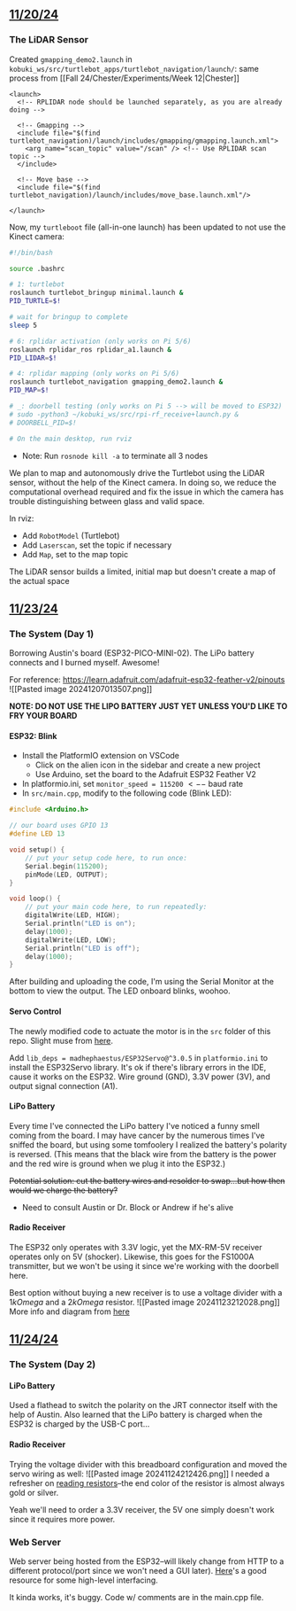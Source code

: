 ## <u>11/20/24</u>

### The LiDAR Sensor
Created `gmapping_demo2.launch` in `kobuki_ws/src/turtlebot_apps/turtlebot_navigation/launch/`: same process from [[Fall 24/Chester/Experiments/Week 12|Chester]]
```roslaunch
<launch>
  <!-- RPLIDAR node should be launched separately, as you are already doing -->

  <!-- Gmapping -->
  <include file="$(find turtlebot_navigation)/launch/includes/gmapping/gmapping.launch.xml">
    <arg name="scan_topic" value="/scan" /> <!-- Use RPLIDAR scan topic -->
  </include>

  <!-- Move base -->
  <include file="$(find turtlebot_navigation)/launch/includes/move_base.launch.xml"/>

</launch>
```

Now, my `turtleboot` file (all-in-one launch) has been updated to not use the Kinect camera:
```bash
#!/bin/bash

source .bashrc

# 1: turtlebot
roslaunch turtlebot_bringup minimal.launch &
PID_TURTLE=$!

# wait for bringup to complete
sleep 5

# 6: rplidar activation (only works on Pi 5/6)
roslaunch rplidar_ros rplidar_a1.launch &
PID_LIDAR=$!

# 4: rplidar mapping (only works on Pi 5/6)
roslaunch turtlebot_navigation gmapping_demo2.launch &
PID_MAP=$!

# _: doorbell testing (only works on Pi 5 --> will be moved to ESP32)
# sudo -python3 ~/kobuki_ws/src/rpi-rf_receive+launch.py &
# DOORBELL_PID=$!

# On the main desktop, run rviz
```
- Note: Run `rosnode kill -a` to terminate all 3 nodes

We plan to map and autonomously drive the Turtlebot using the LiDAR sensor, without the help of the Kinect camera. In doing so, we reduce the computational overhead required and fix the issue in which the camera has trouble distinguishing between glass and valid space.

In rviz:
- Add `RobotModel` (Turtlebot)
- Add `Laserscan`, set the topic if necessary
- Add `Map`, set to the map topic

The LiDAR sensor builds a limited, initial map but doesn't create a map of the actual space

## <u>11/23/24</u>
### The System (Day 1)
Borrowing Austin's board (ESP32-PICO-MINI-02). The LiPo battery connects and I burned myself. Awesome!

For reference: https://learn.adafruit.com/adafruit-esp32-feather-v2/pinouts
![[Pasted image 20241207013507.png]]

**NOTE: DO NOT USE THE LIPO BATTERY JUST YET UNLESS YOU'D LIKE TO FRY YOUR BOARD**

#### ESP32: Blink
- Install the PlatformIO extension on VSCode
	- Click on the alien icon in the sidebar and create a new project
	- Use Arduino, set the board to the Adafruit ESP32 Feather V2
- In platformio.ini, set `monitor_speed = 115200` $<--$ baud rate
- In `src/main.cpp`, modify to the following code (Blink LED):
```cpp
#include <Arduino.h>

// our board uses GPIO 13
#define LED 13

void setup() {
	// put your setup code here, to run once:
	Serial.begin(115200);
	pinMode(LED, OUTPUT);
}

void loop() {
	// put your main code here, to run repeatedly:
	digitalWrite(LED, HIGH);
	Serial.println("LED is on");
	delay(1000);
	digitalWrite(LED, LOW);
	Serial.println("LED is off");
	delay(1000);
}
```
After building and uploading the code, I'm using the Serial Monitor at the bottom to view the output. The LED onboard blinks, woohoo.

#### Servo Control
The newly modified code to actuate the motor is in the `src` folder of this repo. Slight muse from [here](https://dronebotworkshop.com/esp32-servo/#Servo_Motors).

Add `lib_deps = madhephaestus/ESP32Servo@^3.0.5` in `platformio.ini` to install the ESP32Servo library. It's ok if there's library errors in the IDE, cause it works on the ESP32. Wire ground (GND), 3.3V power (3V), and output signal connection (A1).

#### LiPo Battery
Every time I've connected the LiPo battery I've noticed a funny smell coming from the board. I may have cancer by the numerous times I've sniffed the board, but using some tomfoolery I realized the battery's polarity is reversed. (This means that the black wire from the battery is the power and the red wire is ground when we plug it into the ESP32.)

~~Potential solution: cut the battery wires and resolder to swap...but how then would we charge the battery?~~
- Need to consult Austin or Dr. Block or Andrew if he's alive

#### Radio Receiver
The ESP32 only operates with 3.3V logic, yet the MX-RM-5V receiver operates only on 5V (shocker). Likewise, this goes for the FS1000A transmitter, but we won't be using it since we're working with the doorbell here.

Best option without buying a new receiver is to use a voltage divider with a $1k Omega$ and a $2k Omega$ resistor.
![[Pasted image 20241123212028.png]]
More info and diagram from [here](https://randomnerdtutorials.com/how-to-level-shift-5v-to-3-3v/)

## <u>11/24/24</u>

### The System (Day 2)
#### LiPo Battery
Used a flathead to switch the polarity on the JRT connector itself with the help of Austin. Also learned that the LiPo battery is charged when the ESP32 is charged by the USB-C port...
#### Radio Receiver
Trying the voltage divider with this breadboard configuration and moved the servo wiring as well:
![[Pasted image 20241124212426.png]]
I needed a refresher on [reading resistors](https://developer.wildernesslabs.co/Hardware/Tutorials/Electronics/Part4/Reading_Resistors/)–the end color of the resistor is almost always gold or silver.

Yeah we'll need to order a 3.3V receiver, the 5V one simply doesn't work since it requires more power.
### Web Server
Web server being hosted from the ESP32–will likely change from HTTP to a different protocol/port since we won't need a GUI later). [Here](https://randomnerdtutorials.com/esp32-web-server-arduino-ide/)'s a good resource for some high-level interfacing.

It kinda works, it's buggy. Code w/ comments are in the main.cpp file.